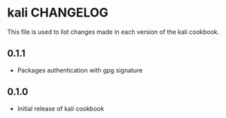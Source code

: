 kali CHANGELOG
===============

This file is used to list changes made in each version of the kali cookbook.

0.1.1
-----
- Packages authentication with gpg signature

0.1.0
-----
- Initial release of kali cookbook
